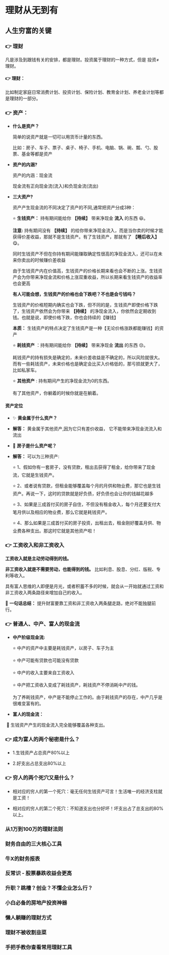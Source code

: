 # 理财从无到有

## 人生穷富的关键

### :point_right: 理财

凡是涉及到跟钱有关的安排，都是理财。投资属于理财的一种方式，但是 投资≠ 理财。

#### :point_right: 理财：

比如制定家庭日常消费计划、投资计划、保险计划、教育金计划、养老金计划等都是理财的一部分。

### :point_right: 资产：

*   __什么是资产？__

    简单的说资产就是一切可以用货币计量的东西。

    比如：房子、车子、票子、桌子、椅子、手机、电脑、锅、碗、瓢、勺、股票、基金等都是资产

*   __资产的内涵?__

    资产的内涵：现金流

    现金流有正向现金流(流入)和负现金流(流出)

*   __三大资产?__

    资产产生现金流的不同决定了资产的不同,通常把资产分成3种：

    ⭐️ __生钱资产：__ 持有期间能给你 __【持续】__ 带来净现金 __流入__ 的东西 :satisfied:。
    
    __注意:__ 持有期间没有 __【持续】__ 的给你带来净现金流入，而是当你卖的时候才能获得价差收益，那就不是生钱资产。有了生钱资产，那就有了 __【睡后收入】__ :yum:。

    同时生钱资产不但在你持有期间能赚取确定性很高的净现金流入，还可以在未来你卖出的时候赚价差收益

    由于生钱资产内在价值高，生钱资产的价格长期来看也会不断的上涨。生钱资产会为你带来净现金流和价格上涨双重收益，所以长期来看生钱资产的收益率也会更高

    __有人可能会想，生钱资产的价格也会下跌吧？不也是会亏钱吗？__

    生钱资产的价格短期内确实也会下跌，但不同的是，生钱资产即使价格下跌了，生钱资产依然会为你带来 __【持续】__ 的净现金流入，你依然会定期收到钱。也就是说，即使价格下跌，你也会持续的【赚钱】

    __本质：__ 生钱资产的特点决定了生钱资产是一种【无论价格涨跌都能赚钱】的资产

    ⭐️ __耗钱资产__ ：持有期间能给你 __【持续】__ 带来净现金 __流出__ 的东西 :unamused:。
    
    耗钱资产的持有损失是确定的，未来价差收益是不确定的，所以风险就很大。而有一些耗钱资产，未来价格也是确定会比买入价格低的，那亏损就更大了，比如私家车。

    ⭐️ __其他资产__ : 持有期间产生的净现金流为0的东西。

    有了其他资产，你躺着的时候你就是在躺着。

#### 资产定位

*   :sparkles:	__黄金属于什么资产？__

*   __解答：__ 黄金属于其他资产,因为它只有差价收益， 它不能带来净现金流流入和流出

*   :house_with_garden:  __房子是什么资产呢？__

*   __解答：__ 可以为三种资产:

    ⭐️ 1、假如你有一套房子，没有贷款，租出去获得了租金，给你带来了现金流，它就是生钱资产。

    ⭐️ 2、或者说有贷款，但租金能够覆盖每个月的月供和物业费，那它也是生钱资产。再说一下，这时的贷款就是好负债，好负债也会让你的钱越花越多

    ⭐️ 3、如果是三成首付买的房子自住，不但没有租金收入，每个月还要支付大笔月供以及相应的物业费，那么它就是耗钱资产。

    ⭐️ 4、那么如果是三成首付买的房子投资，出租出去，租金刚好覆盖月供、物业费各种支出。那这时它就是其他资产啦！

### :point_right: 工资收入和非工资收入

__工资收入就是主动劳动得到的钱。__

__非工资收入就是不需要劳动，也能得到的钱。__ 比如利息、股息、分红、版税、专利等收入。

具有富人思维的人即便是月光，或者积蓄不多的时候，就会从一开始就通过工资和非工资收入两条路径来增加自己的收入。

:page_facing_up: __一句话总结：__ 提升财富要靠工资和非工资收入两条腿走路，绝对不能独腿前行。

### :point_right: 普通人、中产、富人的现金流

*   __中产阶级现金流:__

    ⭐️ 中产的资产中主要是耗钱资产，以房子、车子为主

    ⭐️ 中产可能有贷款也可能没有贷款

    ⭐️ 中产的收入主要来自工资收入

    ⭐️ 中产把工资收入变成了耗钱资产，耗钱资产不停消耗中产的钱。

    为了养耗钱资产，中产是不能停止工作的。由于耗钱资产的存在，中产几乎是很难变富有的。

*   __富人的现金流：__

️   :gem: 生钱资产产生的现金流入完全能够覆盖各种支出。


### :point_right: 成为富人的两个秘密是什么？

*   1.生钱资产占总资产80%以上

*   2.好支出占总支出80%以上

### :point_right: 穷人的两个死穴又是什么？

*   相对应的穷人的第一个死穴：毫无任何生钱资产可言！生活唯一的经济支柱就是工资！

*   相对应的穷人的第二个死穴：不知道支出也分好坏！坏支出占了总支出的80%以上。



### 从1万到100万的理财法则


### 财务自由的三大核心工具



### 牛X的财务报表


###  反常识 - 股票暴跌收益会更高


### 升职？跳槽？创业？不懂企业怎么行？


### 小白必备的房地产投资神器


### 懒人躺赚的理财方式

### 理财不被收割韭菜

### 手把手教你查看常用理财工具

